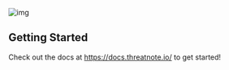 ![img](https://i.imgur.com/xqc8bGL.png)

## Getting Started
Check out the docs at https://docs.threatnote.io/ to get started!
